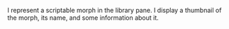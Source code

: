 I represent a scriptable morph in the library pane. I display a thumbnail of the morph, its name, and some information about it.
